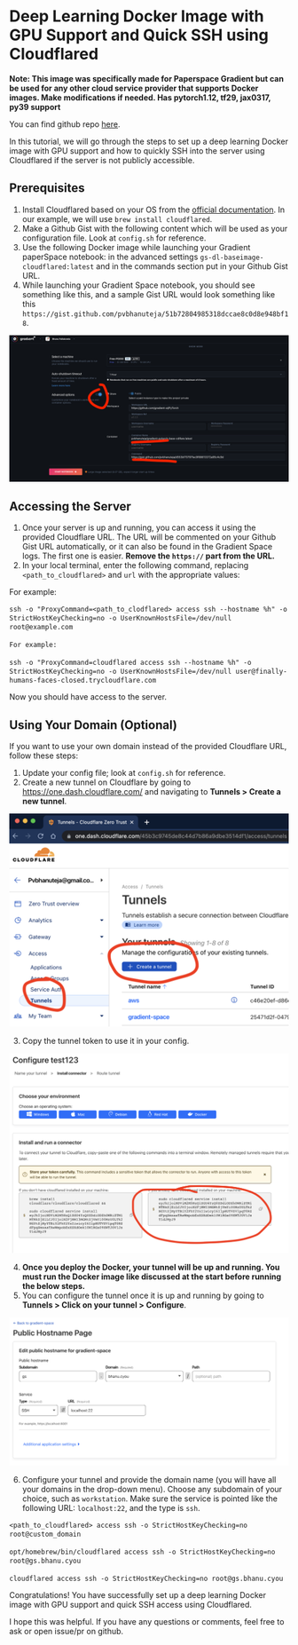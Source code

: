 # Deep Learning Docker Image with GPU Support and Quick SSH using Cloudflared

**Note: This image was specifically made for Paperspace Gradient but can be used for any other cloud service provider that supports Docker images. Make modifications if needed. Has pytorch1.12, tf29, jax0317, py39 support**

You can find github repo [here](https://github.com/pvbhanuteja/gs-dl-baseimage-cloudflared).

In this tutorial, we will go through the steps to set up a deep learning Docker image with GPU support and how to quickly SSH into the server using Cloudflared if the server is not publicly accessible.

## Prerequisites

1. Install Cloudflared based on your OS from the [official documentation](https://developers.cloudflare.com/cloudflare-one/connections/connect-apps/install-and-setup/installation/). In our example, we will use `brew install cloudflared`.
2. Make a Github Gist with the following content which will be used as your configuration file. Look at `config.sh` for reference. 
3. Use the following Docker image while launching your Gradient paperSpace notebook: in the advanced settings `gs-dl-baseimage-cloudflared:latest` and in the commands section put in your Github Gist URL.
4. While launching your Gradient Space notebook, you should see something like this, and a sample Gist URL would look something like this `https://gist.github.com/pvbhanuteja/51b72804985318dccae8c0d8e948bf18`.

![Gradient Space Notebook](./images/grdient_dash.png)


## Accessing the Server

1. Once your server is up and running, you can access it using the provided Cloudflare URL. The URL will be commented on your Github Gist URL automatically, or it can also be found in the Gradient Space logs. The first one is easier. **Remove the `https://` part from the URL.**
2. In your local terminal, enter the following command, replacing `<path_to_cloudflared>` and `url` with the appropriate values:


For example:


```
ssh -o "ProxyCommand=<path_to_clodflared> access ssh --hostname %h" -o StrictHostKeyChecking=no -o UserKnownHostsFile=/dev/null root@example.com

For example:

ssh -o "ProxyCommand=cloudflared access ssh --hostname %h" -o StrictHostKeyChecking=no -o UserKnownHostsFile=/dev/null user@finally-humans-faces-closed.trycloudflare.com
```



Now you should have access to the server.

## Using Your Domain (Optional)

If you want to use your own domain instead of the provided Cloudflare URL, follow these steps:

1. Update your config file; look at `config.sh` for reference.
2. Create a new tunnel on Cloudflare by going to https://one.dash.cloudflare.com/ and navigating to **Tunnels > Create a new tunnel**.

![Create a new tunnel](./images/cloudflare_tunnels.png)

3. Copy the tunnel token to use it in your config.

![Copy tunnel token](./images/configure_tunnel_token.png)

4. **Once you deploy the Docker, your tunnel will be up and running. You must run the Docker image like discussed at the start before running the below steps.**
5. You can configure the tunnel once it is up and running by going to **Tunnels > Click on your tunnel > Configure**.

![Configure tunnel](./images/configure_tunnel.png)

6. Configure your tunnel and provide the domain name (you will have all your domains in the drop-down menu). Choose any subdomain of your choice, such as `workstation`. Make sure the service is pointed like the following URL: `localhost:22`, and the type is `ssh`.



```
<path_to_cloudflared> access ssh -o StrictHostKeyChecking=no root@custom_domain

opt/homebrew/bin/cloudflared access ssh -o StrictHostKeyChecking=no root@gs.bhanu.cyou

cloudflared access ssh -o StrictHostKeyChecking=no root@gs.bhanu.cyou
```

Congratulations! You have successfully set up a deep learning Docker image with GPU support and quick SSH access using Cloudflared.

I hope this was helpful. If you have any questions or comments, feel free to ask or open issue/pr on github.